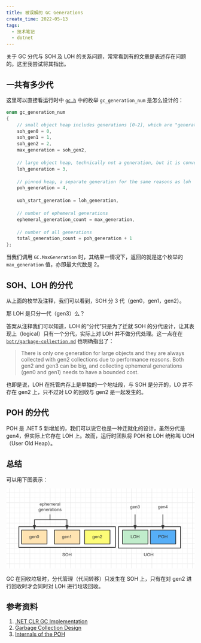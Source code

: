 ```yaml
---
title: 被误解的 GC Generations
create_time: 2022-05-13
tags:
  - 技术笔记
  - dotnet
---
```


关于 GC 分代与 SOH 及 LOH 的关系问题，常常看到有的文章是表述存在问题的。这里我尝试将其指出。

## 一共有多少代

这里可以直接看运行时中 [`gc.h`](https://github.com/dotnet/runtime/blob/265988529080aa6e88f1d2ea12d9c080c93465e4/src/coreclr/gc/gc.h#L106) 中的枚举 `gc_generation_num` 是怎么设计的：

```cpp
enum gc_generation_num
{
    // small object heap includes generations [0-2], which are "generations" in the general sense.
    soh_gen0 = 0,
    soh_gen1 = 1,
    soh_gen2 = 2,
    max_generation = soh_gen2,

    // large object heap, technically not a generation, but it is convenient to represent it as such
    loh_generation = 3,

    // pinned heap, a separate generation for the same reasons as loh
    poh_generation = 4,

    uoh_start_generation = loh_generation,

    // number of ephemeral generations
    ephemeral_generation_count = max_generation,

    // number of all generations
    total_generation_count = poh_generation + 1
};
```

当我们调用 `GC.MaxGeneration` 时，其结果一情况下，返回的就是这个枚举的 `max_generation` 值，亦即最大代数是 2。


## SOH、LOH 的分代

从上面的枚举及注释，我们可以看到，SOH 分 3 代（gen0，gen1，gen2）。

那 LOH 是只分一代（gen3）么？

答案从注释我们可以知道，LOH 的“分代”只是为了迁就 SOH 的分代设计，让其表现上（logical）只有一个分代，实际上对 LOH 并不做分代处理。这一点在在 [`botr/garbage-collection.md`](https://github.com/dotnet/runtime/blob/main/docs/design/coreclr/botr/garbage-collection.md#logical-representation-of-the-managed-heap) 也明确指出了：

>  There is only one generation for large objects and they are always collected with gen2 collections due to performance reasons. Both gen2 and gen3 can be big, and collecting ephemeral generations (gen0 and gen1) needs to have a bounded cost.

也即是说，LOH 在托管内存上是单独的一个地址段，与 SOH 是分开的，LO 并不存在 gen2 上，只不过对 LO 的回收与 gen2 是一起发生的。

## POH 的分代

POH 是 .NET 5 新增加的，我们可以说它也是一种迁就化的设计，虽然分代是 gen4，但实际上它存在 LOH 上。故而，运行时团队将 POH 和 LOH 统称叫 UOH（User Old Heap）。

## 总结

可以用下图表示：

![GC Generations](gc-generations.png)

GC 在回收垃圾时，分代管理（代间转移）只发生在 SOH 上，只有在对 gen2 进行回收时才会同时对 LOH 进行垃圾回收。


## 参考资料

1. [.NET CLR GC Implementation](https://github.com/dotnet/runtime/blob/265988529080aa6e88f1d2ea12d9c080c93465e4/src/coreclr/gc/gc.h)
2. [Garbage Collection Design](https://github.com/dotnet/runtime/blob/main/docs/design/coreclr/botr/garbage-collection.md)
3. [Internals of the POH](https://devblogs.microsoft.com/dotnet/internals-of-the-poh/)
